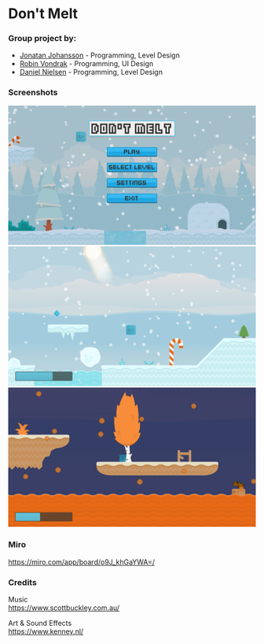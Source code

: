 # Don't Melt

### Group project by:
- [Jonatan Johansson](https://github.com/smeas) - Programming, Level Design
- [Robin Vondrak](https://github.com/RobinVondrak) - Programming, UI Design
- [Daniel Nielsen](https://github.com/danielalexandernielsen) - Programming, Level Design

### Screenshots
![](dontmelt_screenshot.png)
![](ice_level_screenshot.png)
![](lava_level_screenshot.png)


### Miro
https://miro.com/app/board/o9J_khGaYWA=/


### Credits
Music  
https://www.scottbuckley.com.au/

Art & Sound Effects  
https://www.kenney.nl/
